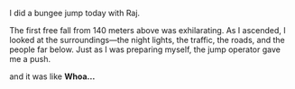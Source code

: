 I did a bungee jump today with Raj.

The first free fall from 140 meters above was exhilarating. As I ascended, I
looked at the surroundings—the night lights, the traffic, the roads, and the
people far below. Just as I was preparing myself, the jump operator gave me a
push.

and it was like **Whoa...**